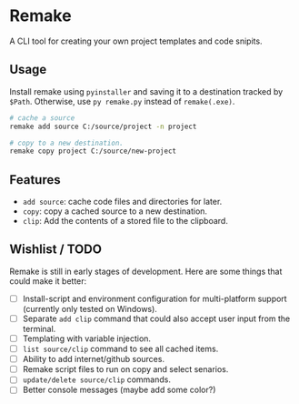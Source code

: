 # Remake
A CLI tool for creating your own project templates and code snipits.  

## Usage
Install remake using `pyinstaller` and saving it to a destination tracked by `$Path`. Otherwise, use `py remake.py` instead of `remake(.exe)`.  

```bash
# cache a source
remake add source C:/source/project -n project

# copy to a new destination.
remake copy project C:/source/new-project
```


## Features
 - `add source`: cache code files and directories for later.
 - `copy`: copy a cached source to a new destination.
 - `clip`: Add the contents of a stored file to the clipboard.

## Wishlist / TODO  
Remake is still in early stages of development. Here are some things that could make it better:
 - [ ] Install-script and environment configuration for multi-platform support (currently only tested on Windows).
 - [ ] Separate `add clip` command that could also accept user input from the terminal.
 - [ ] Templating with variable injection.
 - [ ] `list source/clip` command to see all cached items.
 - [ ] Ability to add internet/github sources.
 - [ ] Remake script files to run on copy and select senarios.
 - [ ] `update/delete source/clip` commands.
 - [ ] Better console messages (maybe add some color?)
